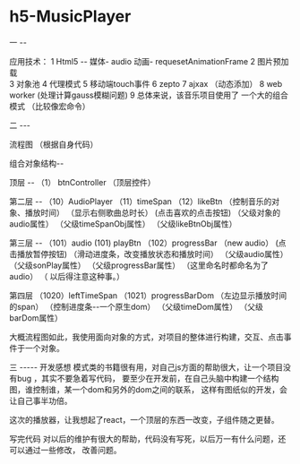 # h5-MusicPlayer

一 -- 

应用技术： 
 1 Html5 -- 
         媒体- audio 
         动画- requesetAnimationFrame
 2  图片预加载  
 3 对象池
 4 代理模式
 5 移动端touch事件
 6 zepto 
 7 ajxax （动态添加）
 8 web worker  (处理计算gauss模糊问题)
 9 总体来说，该音乐项目使用了 一个大的组合模式 （比较像宏命令）


二   ---

流程图  （根据自身代码）

组合对象结构--

顶层   --                                                      （1） btnController
                                                                    （顶层控件）

第二层 --                            （10）AudioPlayer             （11）timeSpan              （12）likeBtn
                              （控制音乐的对象、播放时间）          （显示右侧歌曲总时长）         (点击喜欢的点击按钮)
                            （父级对象的audio属性）                （父级timeSpanObj属性）      （父级likeBtnObj属性）

第三层 --       （101）audio         (101) playBtn      （102）progressBar
               （new audio）        (点击播放暂停按钮)   （滑动进度条，改变播放状态和播放时间）
            （父级audio属性）       （父级sonPlay属性）  （父级progressBar属性）
    （这里命名时都命名为了audio）
      （  以后得注意这种事。）


第四层                                                 （1020）leftTimeSpan               （1021）progressBarDom
                                                      （左边显示播放时间的span）           （控制进度条--一个原生dom）
                                                      （父级timeDom属性）                  （父级barDom属性）

大概流程图如此，我使用面向对象的方式，对项目的整体进行构建，交互、点击事件于一个对象。


三 -----
开发感想
模式类的书籍很有用，对自己js方面的帮助很大，让一个项目没有bug ，其实不要急着写代码，
要至少在开发前，在自己头脑中构建一个结构图，谁控制谁，某一个dom和另外的dom之间的联系，
这样有图纸似的开发，会让自己事半功倍。

这次的播放器，让我想起了react，一个顶层的东西一改变，子组件随之更替。


写完代码  对以后的维护有很大的帮助，代码没有写死，以后万一有什么问题，还可以通过一些修改，
改善问题。













